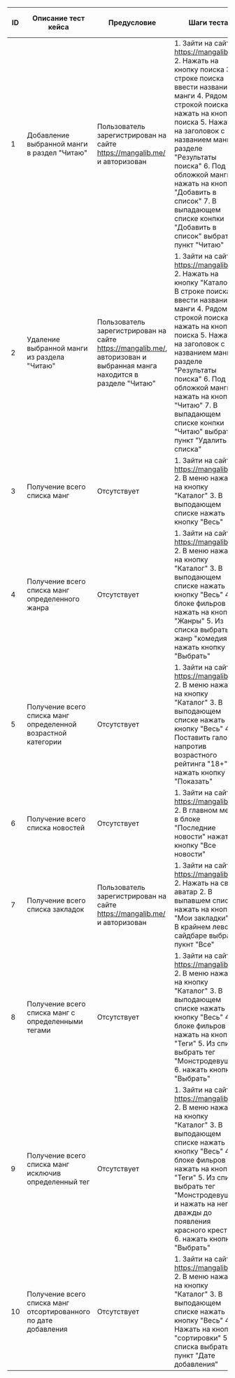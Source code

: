 | ID  | Описание тест кейса | Предусловие | Шаги теста | Тестовые данные | Фактический результат | Ожидаемый результат | Пройден/Не пройден |
| --- | --- | --- | --- | --- | --- | --- | --- |
| 1 | Добавление выбранной манги в раздел "Читаю" | Пользователь зарегистрирован на сайте https://mangalib.me/ и авторизован | 1. Зайти на сайт https://mangalib.me/ 2. Нажать на кнопку поиска 3. В строке поиска ввести название манги 4. Рядом со строкой поиска нажать на кнопку поиска 5. Нажать на заголовок с названием манги в разделе "Результаты поиска" 6. Под обложкой манги нажать на кнопку "Добавить в список" 7. В выпадающем списке конпки "Добавить в список" выбрать пункт "Читаю" | Название манги: "Контракт душ" | Кнопка "Добавить в список" поменяла свой цвет на зеленый и тескт на "Читаю" и появилось уведомление о том что изменения сохранены | Ожидаемый результат идентичен фактическому | Пройден |
| 2 | Удаление выбранной манги из раздела "Читаю" | Пользователь зарегистрирован на сайте  https://mangalib.me/, авторизован и выбранная манга находится в разделе   "Читаю"  | 1. Зайти на сайт  https://mangalib.me/ 2. Нажать на кнопку "Каталог" 3. В строке поиска ввести название манги 4. Рядом со строкой поиска нажать на кнопку поиска 5. Нажать на заголовок с названием манги в разделе "Результаты поиска" 6. Под обложкой манги нажать на кнопку "Читаю" 7. В выпадающем списке конпки "Читаю" выбрать пункт "Удалить из списка" | Название манги: "Контракт душ" | Кнопка "Читаю" поменяла свой цвет с зеленого на стандартный и тескт на "Добавить в список" и появилось уведомление о том что изменения сохранены | Ожидаемый результат идентичен фактическому | Пройден |
| 3 | Получение всего списка манг | Отсутствует | 1. Зайти на сайт https://mangalib.me/ 2. В меню нажать на кнопку "Каталог" 3. В выподающем списке нажать кнопку "Весь" | Отсутствуют | Получен полный список манг | Ожидаемый результат идентичен фактическому | Пройден |
| 4 | Получение всего списка манг определенного жанра | Отсутствует | 1. Зайти на сайт https://mangalib.me/ 2. В меню нажать на кнопку "Каталог" 3. В выподающем списке нажать кнопку "Весь" 4. В блоке фильров нажать на кнопку "Жанры" 5. Из списка выбрать жанр "комедия" 6. нажать кнопку "Выбрать"| Название жанра: комедия | Получен полный список манг определенного жанра | Ожидаемый результат идентичен фактическому | Пройден |
| 5 | Получение всего списка манг определенной возрастной категории | Отсутствует | 1. Зайти на сайт https://mangalib.me/ 2. В меню нажать на кнопку "Каталог" 3. В выподающем списке нажать кнопку "Весь" 4. Поставить галочку напротив возрастного рейтинга "18+" 5. нажать кнопку "Показать"| Возрастной рейтинг: 18+  | Получен полный список манг определенной возрастной категории | Ожидаемый результат идентичен фактическому | Пройден |
| 6 | Получение всего списка новостей | Отсутствует | 1. Зайти на сайт https://mangalib.me/ 2. В главном меню в блоке "Последние новости" нажать на кнопку "Все новости" | Отсутствуют | Получен полный список новостей | Ожидаемый результат идентичен фактическому | Пройден |
| 7 | Получение всего списка закладок | Пользователь зарегистрирован на сайте https://mangalib.me/ и авторизован | 1. Зайти на сайт https://mangalib.me/ 2. Нажать на свой аватар 2. В выпавшем списке нажать на кнопку "Мои закладки" 3. В крайнем левом сайдбаре выбрать пукнт "Все" | Отсутствуют | Получен полный список закладок | Ожидаемый результат идентичен фактическому | Пройден |
| 8 | Получение всего списка манг с определенными тегами | Отсутствует | 1. Зайти на сайт https://mangalib.me/ 2. В меню нажать на кнопку "Каталог" 3. В выподающем списке нажать кнопку "Весь" 4. В блоке фильров нажать на кнопку "Теги" 5. Из списка выбрать тег "Монстродевушки" 6. нажать кнопку "Выбрать"| Название тега: Монстродевушки | Получен полный список манг с определенным тегом | Ожидаемый результат идентичен фактическому | Пройден |
| 9 | Получение всего списка манг исключив определенный тег | Отсутствует | 1. Зайти на сайт https://mangalib.me/ 2. В меню нажать на кнопку "Каталог" 3. В выподающем списке нажать кнопку "Весь" 4. В блоке фильров нажать на кнопку "Теги" 5. Из списка выбрать тег "Монстродевушки" и нажать на него дважды до появления красного крестика 6. нажать кнопку "Выбрать"| Название тега: Монстродевушки | Получен полный список манг  исключив определенный тег | Ожидаемый результат идентичен фактическому | Пройден |
| 10 | Получение всего списка манг отсортированного по дате добавления | Отсутствует | 1. Зайти на сайт https://mangalib.me/ 2. В меню нажать на кнопку "Каталог" 3. В выподающем списке нажать кнопку "Весь" 4. Нажать на кнопку "сортировки" 5. Из списка выбрать пункт "Дате добавления" | Отсутствуют | Получен полный список манг отсортированный по дате добавления | Ожидаемый результат идентичен фактическому | Пройден |
